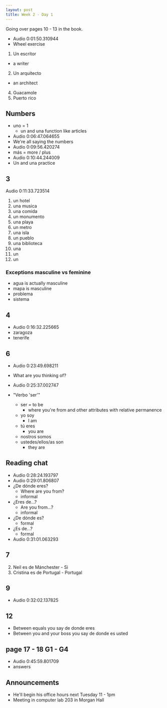 ```yaml
---
layout: post
title: Week 2 - Day 1
---
```


Going over pages 10 - 13 in the book.

+ Audio 0:01:50.310944
+ Wheel exercise
1. Un escritor
  + a writer
2. Un arquitecto
  + an architect
4. Guacamole
5. Puerto rico

## Numbers

+ uno = 1
  + un and una function like articles
+ Audio 0:06:47.064655
+ We're all saying the numbers
+ Audio 0:09:56.420274
+ más = more / plus
+ Audio 0:10:44.244009
+ Un and una practice

## 3

Audio 0:11:33.723514
1. un hotel
2. una musica
3. una comida
4. un monumento
5. una playa
6. un metro
7. una isla
8. un pueblo
9. una biblioteca
10. una
11. un
12. un

### Exceptions masculine vs feminine

+ agua is actually masculine
+ mapa is masculine
+ problema
+ sistema

## 4

+ Audio 0:16:32.225665
+ zaragoza
+ tenerife

## 6

+ Audio 0:23:49.698211
+ What are you thinking of?

+ Audio 0:25:37.002747
+ "Verbo 'ser'"
  + ser = to be
    + where you're from and other attributes with relative permanence
  + yo soy
    + I am
  + tú eres
    + you are
  + nostros somos
  + ustedes/ellos/as son
    + they are

## Reading chat

+ Audio 0:28:24.193797
+ Audio 0:29:01.806807
+ ¿De dónde eres?
  + Where are you from?
  + informal
+ ¿Eres de...?
  + Are you from...?
  + informal
+ ¿De dónde es?
  + formal
+ ¿Es de...?
  + formal
+ Audio 0:31:01.063293

## 7

2. Neil es de Mánchester - Si
3. Cristina es de Portugal - Portugal

## 9

+ Audio 0:32:02.137825

## 12

+ Between equals you say de donde eres
+ Between you and your boss you say de donde es usted

## page 17 - 18 G1 - G4

+ Audio 0:45:59.801709
+ answers

## Announcements

+ He'll begin his office hours next Tuesday 11 - 1pm
+ Meeting in computer lab 203 in Morgan Hall
